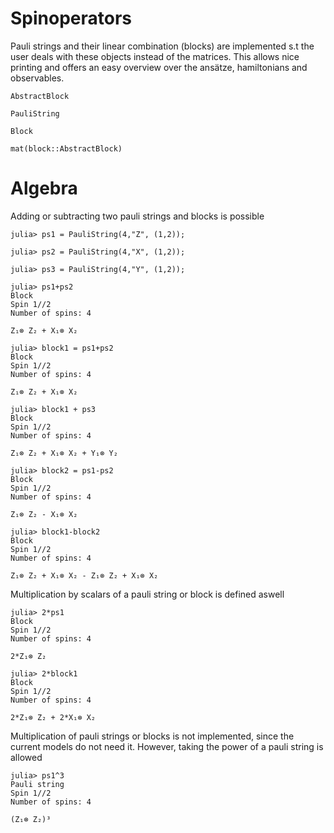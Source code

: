 # Spinoperators

Pauli strings and their linear combination (blocks) are implemented s.t the user 
deals with these objects instead of the matrices.
This allows nice printing and offers an easy overview over the ansätze, hamiltonians and observables. 

```@docs
AbstractBlock
```
```@docs
PauliString

```
```@docs
Block
```
```@docs
mat(block::AbstractBlock)
```

# Algebra

Adding or subtracting two pauli strings and blocks is possible 


```jlcon 
julia> ps1 = PauliString(4,"Z", (1,2));

julia> ps2 = PauliString(4,"X", (1,2));

julia> ps3 = PauliString(4,"Y", (1,2));

julia> ps1+ps2
Block
Spin 1//2
Number of spins: 4

Z₁⊗ Z₂ + X₁⊗ X₂

julia> block1 = ps1+ps2
Block
Spin 1//2
Number of spins: 4

Z₁⊗ Z₂ + X₁⊗ X₂

julia> block1 + ps3
Block
Spin 1//2
Number of spins: 4

Z₁⊗ Z₂ + X₁⊗ X₂ + Y₁⊗ Y₂

julia> block2 = ps1-ps2
Block
Spin 1//2
Number of spins: 4

Z₁⊗ Z₂ - X₁⊗ X₂

julia> block1-block2
Block
Spin 1//2
Number of spins: 4

Z₁⊗ Z₂ + X₁⊗ X₂ - Z₁⊗ Z₂ + X₁⊗ X₂

```

Multiplication by scalars of a pauli string or block is defined aswell
```jlcon
julia> 2*ps1
Block
Spin 1//2
Number of spins: 4

2*Z₁⊗ Z₂

julia> 2*block1
Block
Spin 1//2
Number of spins: 4

2*Z₁⊗ Z₂ + 2*X₁⊗ X₂

```

Multiplication of pauli strings or blocks is not implemented, since the current models do not need it. 
However, taking the power of a pauli string is allowed 
```jlcon 
julia> ps1^3
Pauli string
Spin 1//2
Number of spins: 4

(Z₁⊗ Z₂)³

```